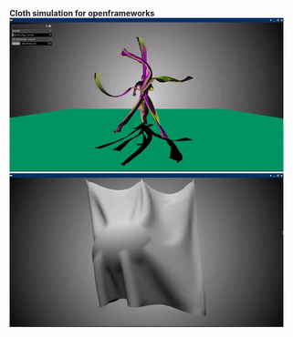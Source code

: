 <b>Cloth simulation for openframeworks</b><br>
<img src="screen/1.gif"/><br>
<img src="screen/2.gif"/>
